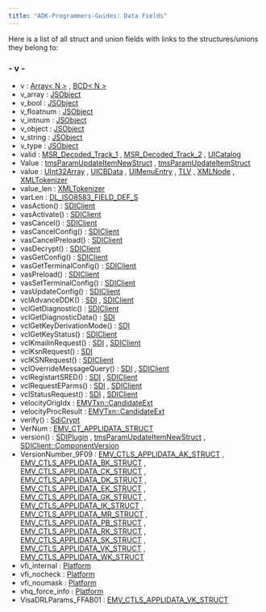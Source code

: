 ```yaml
---
title: "ADK-Programmers-Guides: Data Fields"
---
```


Here is a list of all struct and union fields with links to the structures/unions they belong to:

### - v -

- v : <a href="structvfisdi_1_1_array.md#a2874e15a65e17beacb9aa719cda33753">Array< N ></a> , <a href="classvfisdi_1_1_b_c_d.md#a2874e15a65e17beacb9aa719cda33753">BCD< N ></a>
- v_array : <a href="classvfiipc_1_1_j_s_object.md#aacdee8498c2df06e73afbe615b305b0a">JSObject</a>
- v_bool : <a href="classvfiipc_1_1_j_s_object.md#a020ed6eb37682aee4ae3f1e4bcb6b8c5">JSObject</a>
- v_floatnum : <a href="classvfiipc_1_1_j_s_object.md#a7ec7bd12b4d230930939f0fb455a834c">JSObject</a>
- v_intnum : <a href="classvfiipc_1_1_j_s_object.md#a89df9086666890ff4dd4d0e2cbbb138f">JSObject</a>
- v_object : <a href="classvfiipc_1_1_j_s_object.md#af2e996a867e112c27c632ccfe3aa6dcd">JSObject</a>
- v_string : <a href="classvfiipc_1_1_j_s_object.md#a09d8b873d54daf98b453a6f7dc665424">JSObject</a>
- v_type : <a href="classvfiipc_1_1_j_s_object.md#aad536a3a1237a4b46786904773932208">JSObject</a>
- valid : <a href="msr__common_8h.md#aaa04218f9e3a9065afa8be2491da8904">MSR_Decoded_Track_1</a> , <a href="msr__common_8h.md#aaa04218f9e3a9065afa8be2491da8904">MSR_Decoded_Track_2</a> , <a href="class_u_i_catalog.md#a9b7ed11a4b19fd017a125345cdb7ef4e">UICatalog</a>
- Value : <a href="svc__tms_8h.md#a1b056d56eca3b1d111b9d95c2f7852c9">tmsParamUpdateItemNewStruct</a> , <a href="svc__tms_8h.md#a1b056d56eca3b1d111b9d95c2f7852c9">tmsParamUpdateItemStruct</a>
- value : <a href="struct_u_int32_array.md#a2647ceeff5d93df520887f36bda71f3c">UInt32Array</a> , <a href="classvfigui_1_1_u_i_c_b_data.md#a6a1c0b7b6184ecbb60c360005be6e821">UICBData</a> , <a href="namespacevfigui.md#ac4f474c82e82cbb89ca7c36dd52be0ed">UIMenuEntry</a> , <a href="classvfisdi_1_1_t_l_v.md#a91ff9d66f21f0e4ec5fc1dc4a7f9a7e9">TLV</a> , <a href="xmldoc_8h.md#a4e9aec275e566b978a3ccb4e043d8c61">XMLNode</a> , <a href="struct_x_m_l_tokenizer.md#a4e9aec275e566b978a3ccb4e043d8c61">XMLTokenizer</a>
- value_len : <a href="struct_x_m_l_tokenizer.md#a2f4ca32f475d4554a45911e5924c4214">XMLTokenizer</a>
- varLen : <a href="dl__iso8583__common_8h.md#a9c825cb880beaaaadf2a0b98d31ed6e6">DL_ISO8583_FIELD_DEF_S</a>
- vasAction() : <a href="group__sdivas.md#gad286a6d53139efbfcecd1feb7217e348">SDIClient</a>
- vasActivate() : <a href="group__sdivas.md#gaf126e697ae90b281c40f39f12da03a10">SDIClient</a>
- vasCancel() : <a href="group__sdivas.md#gaa71f392b153b5bb901159a5953d06f55">SDIClient</a>
- vasCancelConfig() : <a href="group__sdivas.md#gae24680ea4deab35ba4a6e3124c5e0683">SDIClient</a>
- vasCancelPreload() : <a href="group__sdivas.md#gae2a688f4a50c36632c5e690f86b9ec15">SDIClient</a>
- vasDecrypt() : <a href="group__sdivas.md#ga34b42c5ac7267717ec6d59f4a4dfe325">SDIClient</a>
- vasGetConfig() : <a href="group__sdivas.md#gac85917981f00dbad710c46151a43197c">SDIClient</a>
- vasGetTerminalConfig() : <a href="group__sdivas.md#ga0f4b1008a858641f0dc600b8e5f13398">SDIClient</a>
- vasPreload() : <a href="group__sdivas.md#ga2335b9dd2f80d75773117da7968f8635">SDIClient</a>
- vasSetTerminalConfig() : <a href="group__sdivas.md#gaf0cc3c42dbe67a61120be93a0cb0bfd0">SDIClient</a>
- vasUpdateConfig() : <a href="group__sdivas.md#gaa4d6d9c81879faf1a5385a6fc66f3181">SDIClient</a>
- vclAdvanceDDK() : <a href="classlibsdi_1_1_s_d_i.md#a1cf3b5f5e00f75b8b82e5c5ba9dfe1cc">SDI</a> , <a href="group__sdivcl.md#gaff50c98f2540bf72ca092a0083c0daec">SDIClient</a>
- vclGetDiagnostic() : <a href="group__sdivcl.md#ga79e57d0c092f5a18c36d852ecf7c158c">SDIClient</a>
- vclGetDiagnosticData() : <a href="classlibsdi_1_1_s_d_i.md#a12c0ecba8fff6526c6a5e4792a73ceeb">SDI</a>
- vclGetKeyDerivationMode() : <a href="classlibsdi_1_1_s_d_i.md#ab46e60a6ce8dd17f1fb24dc5e7dd9b9d">SDI</a>
- vclGetKeyStatus() : <a href="group__sdivcl.md#ga82c50ed2830bb5117e1fd87001159567">SDIClient</a>
- vclKmailinRequest() : <a href="classlibsdi_1_1_s_d_i.md#a66c1988cc3ccf6ca13f8ad59450352f1">SDI</a> , <a href="group__sdivcl.md#ga1fbb4172e4c09faf39c3fdfdee9daef8">SDIClient</a>
- vclKsnRequest() : <a href="classlibsdi_1_1_s_d_i.md#a261f6bdbcafd6c534f01c421904eccd1">SDI</a>
- vclKSNRequest() : <a href="group__sdivcl.md#ga32d0357a802b9dd30b3cd5e7a3748315">SDIClient</a>
- vclOverrideMessageQuery() : <a href="classlibsdi_1_1_s_d_i.md#a954bd544e6fb25b844fa5d5ee7ed24c6">SDI</a> , <a href="group__sdivcl.md#ga68094cdd24984184c90eb0a573fdceb3">SDIClient</a>
- vclRegistartSRED() : <a href="classlibsdi_1_1_s_d_i.md#a84bb654abf9388f58e854c96f6bb33e8">SDI</a> , <a href="group__sdivcl.md#ga0d731f9c0502d15cedeb1046c786b9f6">SDIClient</a>
- vclRequestEParms() : <a href="classlibsdi_1_1_s_d_i.md#ad4b7d516003824adc33cda3159a165a1">SDI</a> , <a href="group__sdivcl.md#gafceace21d5f29bc3aad1b18d02699bed">SDIClient</a>
- vclStatusRequest() : <a href="classlibsdi_1_1_s_d_i.md#a62263d75586d6f8f4d81e6f1576f9537">SDI</a> , <a href="group__sdivcl.md#ga4c92d4827ccd8f9578afbda845178f41">SDIClient</a>
- velocityOrigIdx : <a href="structvfisdi_1_1_e_m_v_txn.md#adae430fd9feacb3a48a113bc0a51475c">EMVTxn::CandidateExt</a>
- velocityProcResult : <a href="structvfisdi_1_1_e_m_v_txn.md#ab78d43d9d4077ec3fb56c6210030eafc">EMVTxn::CandidateExt</a>
- verify() : <a href="classlibsdi_1_1_sdi_crypt.md#ae60ef41731e7c9a7b9aa4b48d23b785a">SdiCrypt</a>
- VerNum : <a href="group___d_e_f___c_o_n_f___a_p_p_l_i.md#a4a13940a43927f00f7c701cb98131588">EMV_CT_APPLIDATA_STRUCT</a>
- version() : <a href="class_s_d_i_plugin.md#a796f4754af60a767410df08daef5dc06">SDIPlugin</a> , <a href="svc__tms_8h.md#ab7531ce77b74db0a0cd64c1ab1f69e72">tmsParamUpdateItemNewStruct</a> , <a href="group__sdisystem.md#a728b969e374aba4020e39aea7e02e64f">SDIClient::ComponentVersion</a>
- VersionNumber_9F09 : <a href="group___d_e_f___c_o_n_f___a_p_p_l_i.md#a585cc4800408a4cb205c05232d623d3d">EMV_CTLS_APPLIDATA_AK_STRUCT</a> , <a href="group___d_e_f___c_o_n_f___a_p_p_l_i.md#a585cc4800408a4cb205c05232d623d3d">EMV_CTLS_APPLIDATA_BK_STRUCT</a> , <a href="group___d_e_f___c_o_n_f___a_p_p_l_i.md#a585cc4800408a4cb205c05232d623d3d">EMV_CTLS_APPLIDATA_CK_STRUCT</a> , <a href="group___d_e_f___c_o_n_f___a_p_p_l_i.md#a585cc4800408a4cb205c05232d623d3d">EMV_CTLS_APPLIDATA_DK_STRUCT</a> , <a href="group___d_e_f___c_o_n_f___a_p_p_l_i.md#a585cc4800408a4cb205c05232d623d3d">EMV_CTLS_APPLIDATA_EK_STRUCT</a> , <a href="group___d_e_f___c_o_n_f___a_p_p_l_i.md#a585cc4800408a4cb205c05232d623d3d">EMV_CTLS_APPLIDATA_GK_STRUCT</a> , <a href="group___d_e_f___c_o_n_f___a_p_p_l_i.md#a585cc4800408a4cb205c05232d623d3d">EMV_CTLS_APPLIDATA_IK_STRUCT</a> , <a href="group___d_e_f___c_o_n_f___a_p_p_l_i.md#a585cc4800408a4cb205c05232d623d3d">EMV_CTLS_APPLIDATA_MR_STRUCT</a> , <a href="group___d_e_f___c_o_n_f___a_p_p_l_i.md#a585cc4800408a4cb205c05232d623d3d">EMV_CTLS_APPLIDATA_PB_STRUCT</a> , <a href="group___d_e_f___c_o_n_f___a_p_p_l_i.md#a585cc4800408a4cb205c05232d623d3d">EMV_CTLS_APPLIDATA_RK_STRUCT</a> , <a href="group___d_e_f___c_o_n_f___a_p_p_l_i.md#a585cc4800408a4cb205c05232d623d3d">EMV_CTLS_APPLIDATA_SK_STRUCT</a> , <a href="group___d_e_f___c_o_n_f___a_p_p_l_i.md#a585cc4800408a4cb205c05232d623d3d">EMV_CTLS_APPLIDATA_VK_STRUCT</a> , <a href="group___d_e_f___c_o_n_f___a_p_p_l_i.md#a585cc4800408a4cb205c05232d623d3d">EMV_CTLS_APPLIDATA_WK_STRUCT</a>
- vfi_internal : <a href="classpackmanlib_1_1platform_1_1_platform.md#a1574a62a0662c3df8fdda241d8478a6b">Platform</a>
- vfi_nocheck : <a href="classpackmanlib_1_1platform_1_1_platform.md#a7e1d9a6d9381888dc8e6dd5b3347edcf">Platform</a>
- vfi_noumask : <a href="classpackmanlib_1_1platform_1_1_platform.md#ac3edc88900696d497c1315f9257c060a">Platform</a>
- vhq_force_info : <a href="classpackmanlib_1_1platform_1_1_platform.md#a05a34872ac45df8d37c34d3a3488972f">Platform</a>
- VisaDRLParams_FFAB01 : <a href="group___d_e_f___c_o_n_f___a_p_p_l_i.md#a125164cdd7dd17625739afaed890ac0f">EMV_CTLS_APPLIDATA_VK_STRUCT</a>

